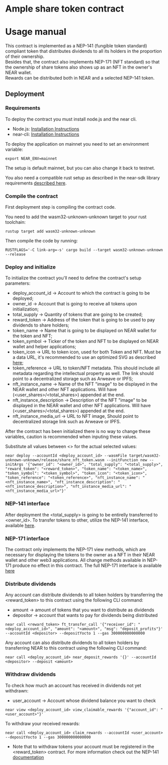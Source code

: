 # Ample share token contract
# Usage manual

This contract is implemented as a NEP-141 (fungible token standard) compliant token that distributes
dividends to all its holders in the proportion of their ownership.  
Besides that, the contract also implements NEP-171 (NFT standard) so that the ownership of share tokens
also shows up as an NFT in the owner's NEAR wallet.  
Rewards can be distributed both in NEAR and a selected NEP-141 token. 

## Deployment

### Requirements
To deploy the contract you must install node.js and the near cli.
- Node.js: [Installation Instructions](https://nodejs.org/en/)
- near-cli: [Installation Instructions](https://docs.near.org/tools/near-cli)

To deploy the application on mainnet you need to set an environment variable:
```
export NEAR_ENV=mainnet
```
The setup is default mainnet, but you can also change it back to testnet.

You also need a compatible rust setup as described in the near-sdk library requirements [described here](https://github.com/near/near-sdk-rs).

### Compile the contract 
First deployment step is compiling the contract code. 

You need to add the wasm32-unknown-unknown target to your rust toolchain:
```
rustup target add wasm32-unknown-unknown
```

Then compile the code by running:
```
RUSTFLAGS='-C link-arg=-s' cargo build --target wasm32-unknown-unknown --release
``` 

### Deploy and initialize
To initialize the contract you'll need to define the contract's setup parameters:
- deploy_account_id -> Account to which the contract is going to be deployed;
- owner_id -> Account that is going to receive all tokens upon initialization;
- total_supply -> Quantity of tokens that are going to be created;
- reward_token -> Address of the token that is going to be used to pay dividends to share holders;
- token_name -> Name that is going to be displayed on NEAR wallet for the token and NFT;
- token_symbol -> Ticker of the token and NFT to be displayed on NEAR wallet and helper applications;
- token_icon -> URL to token icon, used for both Token and NFT. Must be a data URL, it's recommended to use an optimized SVG as described [here](https://nomicon.io/Standards/Tokens/FungibleToken/Metadata);
- token_reference -> URL to token/NFT metadata. This should include all metadata regarding the intellectual property as well. The link should point to a decentralized storage such as Arweave or IPFS;
- nft_instance_name -> Name of the NFT "image" to be displayed in the NEAR wallet and other NFT applications. Will have (<user_shares>/<total_shares>) appended at the end.
- nft_instance_description -> Description of the NFT "image" to be displayed in the NEAR wallet and other NFT applications. Will have (<user_shares>/<total_shares>) appended at the end.
- nft_instance_media_url -> URL to NFT image, Should point to decentralized storage link such as Arweave or IPFS.

After the contract has been initialized there is no way to change these variables, caution is recommended when inputing these values.

Substitute all values between <> for the actual selected values:

```
near deploy --accountId <deploy_account_id> --wasmFile target/wasm32-unknown-unknown/release/share_nft_token.wasm --initFunction new --initArgs '{"owner_id": "<owner_id>", "total_supply": "<total_supply>", "reward_token": "<reward_token>", "token_name": "<token_name>", "token_symbol": "<token_symbol>", "token_icon": "<token_icon>", "token_reference": "<token_reference>", "nft_instance_name": "<nft_instance_name>", "nft_instance_description": "<nft_instance_description>", "nft_instance_media_url": "<nft_instance_media_url>"}'
```

### NEP-141 interface
After deployment the <total_supply> is going to be entirelly transferred to <owner_id>. To transfer tokens to other, utilize the NEP-141 interface, available [here](https://nomicon.io/Standards/Tokens/FungibleToken/Core).

### NEP-171 interface
The contract only implements the NEP-171 view methods, which are necessary for displaying the tokens to the owner as a NFT in their NEAR wallet and other web3 applications. All change methods available in NEP-171 produce no effect in this contract. The full NEP-171 interface is available [here](https://nomicon.io/Standards/Tokens/NonFungibleToken/)

### Distribute dividends
Any account can distribute dividends to all token holders by transferring the <reward_token> to this contract using the following CLI command:

- amount -> amount of tokens that you want to distribute as dividends
- depositor -> account that wants to pay for dividends being distributed

```
near call <reward_token> ft_transfer_call '{"receiver_id": "<deploy_account_id>", "amount": "<amount>", "msg": "deposit_profits"}' --accountId <depositor> --depositYocto 1 --gas 300000000000000
```

Any account can also distribute dividends to all token holders by transferring NEAR to this contract using the following CLI command:

```
near call <deploy_account_id> near_deposit_rewards '{}' --accountId <depositor> --deposit <amount>
```

### Withdraw dividends
To check how much an account has received in dividends not yet withdrawn:

- user_account -> Account whose dividend balance you want to check

```
near view <deploy_account_id> view_claimable_rewards '{"account_id": "<user_account>"}'
```

To withdraw your received rewards:
```
near call <deploy_account_id> claim_rewards --accountId <user_account> --depositYocto 1 --gas 300000000000000
```

* Note that to withdraw tokens your account must be registered in the <reward_token> contract. For more information check out the NEP-141 [documentation](https://nomicon.io/Standards/Tokens/FungibleToken/Core)